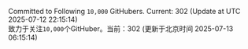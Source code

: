 Committed to Following `10,000` GitHubers. Current: <!-- FOLLOWING_COUNT -->302<!-- FOLLOWING_COUNT --> (Update at UTC <!-- LAST_UPDATED -->2025-07-12 22:15:14<!-- LAST_UPDATED -->)<br>
致力于关注`10,000`个GitHuber。当前：<!-- FOLLOWING_COUNT -->302<!-- FOLLOWING_COUNT --> (更新于北京时间 <!-- LAST_UPDATED_CST -->2025-07-13 06:15:14<!-- LAST_UPDATED_CST -->)
